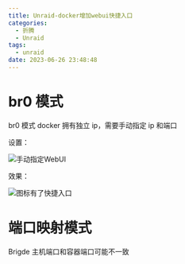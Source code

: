 ```yaml
---
title: Unraid-docker增加webui快捷入口
categories:
  - 折腾
  - Unraid
tags:
  - unraid
date: 2023-06-26 23:48:48
---
```


# br0 模式

br0 模式 docker 拥有独立 ip，需要手动指定 ip 和端口

设置：

![手动指定WebUI](http://cdn.myshenle.top/images/202306262349727.png)

效果：

![图标有了快捷入口](http://cdn.myshenle.top/images/202306262351589.png)

# 端口映射模式

Brigde 主机端口和容器端口可能不一致

